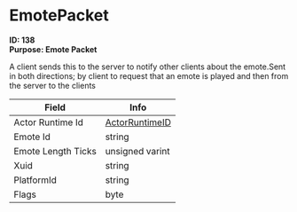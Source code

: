 # EmotePacket

**ID: 138**  
**Purpose: Emote Packet**  

A client sends this to the server to notify other clients about the emote.Sent in both directions; by client to request that an emote is played and then from the server to the clients

<table><thead><tr><th>Field</th><th>Info</th></tr></thead><tbody>
<tr><td>Actor Runtime Id</td><td><a href="../types/ActorRuntimeID.md">ActorRuntimeID</a></td></tr>
<tr><td>Emote Id</td><td>string</td></tr>
<tr><td>Emote Length Ticks</td><td>unsigned varint</td></tr>
<tr><td>Xuid</td><td>string</td></tr>
<tr><td>PlatformId</td><td>string</td></tr>
<tr><td>Flags</td><td>byte</td></tr>
</tbody></table>